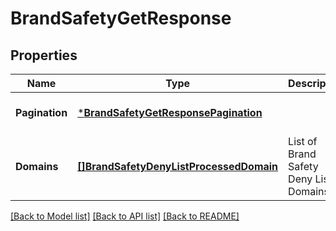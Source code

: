 # BrandSafetyGetResponse

## Properties
Name | Type | Description | Notes
------------ | ------------- | ------------- | -------------
**Pagination** | [***BrandSafetyGetResponsePagination**](BrandSafetyGetResponsePagination.md) |  | [optional] [default to null]
**Domains** | [**[]BrandSafetyDenyListProcessedDomain**](BrandSafetyDenyListProcessedDomain.md) | List of Brand Safety Deny List Domains | [optional] [default to null]

[[Back to Model list]](../README.md#documentation-for-models) [[Back to API list]](../README.md#documentation-for-api-endpoints) [[Back to README]](../README.md)

